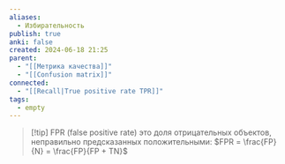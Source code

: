 ```yaml
---
aliases:
  - Избирательность
publish: true
anki: false
created: 2024-06-18 21:25
parent:
  - "[[Метрика качества]]"
  - "[[Confusion matrix]]"
connected:
  - "[[Recall|True positive rate TPR]]"
tags:
  - empty
---
```


> [!tip] FPR (false positive rate)
это доля отрицательных объектов, неправильно предсказанных положительными: 
$FPR = \frac{FP}{N} = \frac{FP}{FP + TN}$
